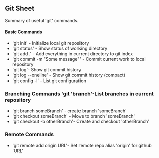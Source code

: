 ## Git Sheet

Summary of useful 'git' commands.
#### Basic Commands
* 'git init' - Initialize local git repository
* 'git status' - Show status of working directory
* 'git add .' - Add everything in current directory to git index
* 'git commit -m "Some message"' - Commit current work to local repository
* 'git log'- Show git commit history
* 'git log --oneline' - Show git commit history (compact)
* 'git config -l' - List git configuration

 ### Branching Commands 'git 'branch'-List branches in current repository

* 'git branch someBranch' - create branch 'someBranch'
* 'git checkout someBranch' - Move to branch 'someBranch'
* 'git checkout -b otherBranch'- Create and checkout 'otherBranch'

### Remote Commands
* 'git remote add origin URL'- Set remote repo alias 'origin' for github 'URL'

